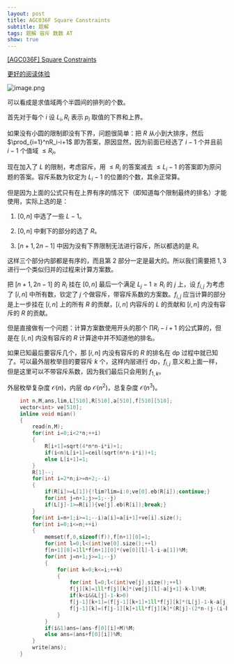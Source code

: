 ```yaml
---
layout: post
title: AGC036F Square Constraints
subtitle: 题解
tags: 题解 容斥 数数 AT
show: true
---
```


[[AGC036F] Square Constraints](https://www.luogu.com.cn/problem/AT_agc036_f)

[更好的阅读体验](https://www.cnblogs.com/WrongAnswer90-home/p/18034997)

![image.png](https://s2.loli.net/2024/02/26/ILEVDfJWkrChcYZ.png)

可以看成是求值域两个半圆间的排列的个数。

首先对于每个 $i$ 设 $L_i,R_i$ 表示 $p_i$ 取值的下界和上界。

如果没有小圆的限制即没有下界，问题很简单：把 $R$ 从小到大排序，然后 $\prod_{i=1}^nR_i-i+1$ 即为答案，原因显然，因为前面已经选了 $i-1$ 个并且前 $i-1$ 个值域 $\leq R_i$。

现在加入了 $L$ 的限制，考虑容斥，用 $\leq R_i$ 的答案减去 $\leq L_i-1$ 的答案即为原问题的答案。容斥系数为钦定为 $L_i-1$ 的位置的个数，其余正常算。

但是因为上面的公式只有在上界有序的情况下（即知道每个限制最终的排名）才能使用，实际上选的是：

1. $[0,n]$ 中选了一些 $L-1$。

2. $[0,n]$ 中剩下的部分的选了 $R$。

3. $[n+1,2n-1]$ 中因为没有下界限制无法进行容斥，所以都选的是 $R$。

这样三个部分内部都是有序的，而且第 $2$ 部分一定是最大的。所以我们需要把 $1,3$ 进行一个类似归并的过程来计算方案数。

把 $[n+1,2n-1]$ 的 $R_i$ 挂在 $[0,n]$ 最后一个满足 $L_j-1\geq R_i$ 的 $j$ 上，设 $f_{i,j}$ 为考虑了 $[i,n]$ 中所有数，钦定了 $j$ 个做容斥，带容斥系数的方案数。$f_{i,j}$ 应当计算的部分是上一步挂在 $[i,n]$ 上的所有 $R$ 的贡献，$[i,n]$ 内容斥的 $L$ 的贡献和 $[i,n]$ 内没有容斥的 $R$ 的贡献。

但是直接做有一个问题：计算方案数使用开头的那个 $\prod R_i-i+1$ 的公式算的，但是在 $[i,n]$ 内没有容斥的 $R$ 计算途中并不知道他的排名。

如果已知最后要容斥几个，那 $[i,n]$ 内没有容斥的 $R$ 的排名在 dp 过程中就已知了。可以最外层枚举目的要容斥 $k$ 个，这样内层进行 dp，$f_{i,j}$ 意义和上面一样，但是这里可以不带容斥系数，因为我们最后只会用到 $f_{1,k}$。

外层枚举复杂度 $\mathcal O(n)$，内层 dp $\mathcal O(n^2)$，总复杂度 $\mathcal O(n^3)$。

```cpp
	int n,M,ans,lim,L[510],R[510],a[510],f[510][510];
	vector<int> ve[510];
	inline void mian()
	{
		read(n,M);
		for(int i=0;i<2*n;++i)
		{
			R[i+1]=sqrt(4*n*n-i*i)+1;
			if(i<n)L[i+1]=ceil(sqrt(n*n-i*i))+1;
			else L[i+1]=1;
		}
		R[1]--;
		for(int i=2*n;i>=n+2;--i)
		{
			if(R[i]>=L[1]){!lim?lim=i:0;ve[0].eb(R[i]);continue;}
			for(int j=n+1;j>=1;--j)
			if(L[j]-1>=R[i]){ve[j].eb(R[i]);break;}
		}
		for(int i=n+1;i>=1;--i)a[i]=a[i+1]+ve[i].size();
		for(int i=0;i<=n;++i)
		{
			memset(f,0,sizeof(f)),f[n+1][0]=1;
			for(int l=0;l<(int)ve[0].size();++l)
			f[n+1][0]=1ll*f[n+1][0]*(ve[0][l]-l-i-a[1])%M;
			for(int j=n+1;j>=1;--j)
			{
				for(int k=0;k<=i;++k)
				{
					for(int l=0;l<(int)ve[j].size();++l)
					f[j][k]=1ll*f[j][k]*(ve[j][l]-a[j+1]-k-l)%M;
					if(k<i&&L[j]-1-k>0)
					f[j-1][k+1]=(f[j-1][k+1]+1ll*f[j][k]*(L[j]-1-k-a[j])%M+M)%M;
					f[j-1][k]=(f[j-1][k]+1ll*f[j][k]*(R[j]-(2*n-(j-(i-k)))))%M;
				}
			}
			if(i&1)ans=(ans-f[0][i]+M)%M;
			else ans=(ans+f[0][i])%M;
		}
		write(ans);
	}
```